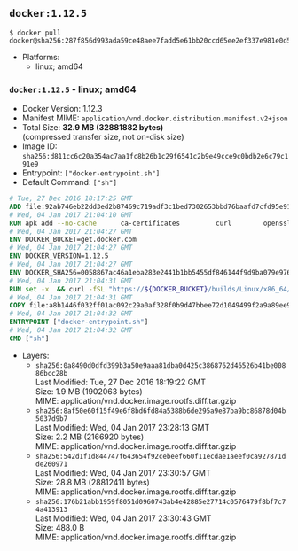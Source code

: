 ## `docker:1.12.5`

```console
$ docker pull docker@sha256:287f856d993ada59ce48aee7fadd5e61bb20ccd65ee2ef337e981e0d542d2845
```

-	Platforms:
	-	linux; amd64

### `docker:1.12.5` - linux; amd64

-	Docker Version: 1.12.3
-	Manifest MIME: `application/vnd.docker.distribution.manifest.v2+json`
-	Total Size: **32.9 MB (32881882 bytes)**  
	(compressed transfer size, not on-disk size)
-	Image ID: `sha256:d811cc6c20a354ac7aa1fc8b26b1c29f6541c2b9e49cce9c0bdb2e6c79c191e9`
-	Entrypoint: `["docker-entrypoint.sh"]`
-	Default Command: `["sh"]`

```dockerfile
# Tue, 27 Dec 2016 18:17:25 GMT
ADD file:92ab746eb22dd3ed2b87469c719adf3c1bed7302653bbd76baafd7cfd95e911e in / 
# Wed, 04 Jan 2017 21:04:10 GMT
RUN apk add --no-cache 		ca-certificates 		curl 		openssl
# Wed, 04 Jan 2017 21:04:27 GMT
ENV DOCKER_BUCKET=get.docker.com
# Wed, 04 Jan 2017 21:04:27 GMT
ENV DOCKER_VERSION=1.12.5
# Wed, 04 Jan 2017 21:04:27 GMT
ENV DOCKER_SHA256=0058867ac46a1eba283e2441b1bb5455df846144f9d9ba079e97655399d4a2c6
# Wed, 04 Jan 2017 21:04:31 GMT
RUN set -x 	&& curl -fSL "https://${DOCKER_BUCKET}/builds/Linux/x86_64/docker-${DOCKER_VERSION}.tgz" -o docker.tgz 	&& echo "${DOCKER_SHA256} *docker.tgz" | sha256sum -c - 	&& tar -xzvf docker.tgz 	&& mv docker/* /usr/local/bin/ 	&& rmdir docker 	&& rm docker.tgz 	&& docker -v
# Wed, 04 Jan 2017 21:04:31 GMT
COPY file:a8b1446f032ff01ac092c29a0af328f0b9d47bbee72d1049499f2a9a89ee988a in /usr/local/bin/ 
# Wed, 04 Jan 2017 21:04:32 GMT
ENTRYPOINT ["docker-entrypoint.sh"]
# Wed, 04 Jan 2017 21:04:32 GMT
CMD ["sh"]
```

-	Layers:
	-	`sha256:0a8490d0dfd399b3a50e9aaa81dba0d425c3868762d46526b41be00886bcc28b`  
		Last Modified: Tue, 27 Dec 2016 18:19:22 GMT  
		Size: 1.9 MB (1902063 bytes)  
		MIME: application/vnd.docker.image.rootfs.diff.tar.gzip
	-	`sha256:8af50e60f15f49e6f8bd6fd84a5388b6de295a9e87ba9bc86878d04b5037d9b7`  
		Last Modified: Wed, 04 Jan 2017 23:28:13 GMT  
		Size: 2.2 MB (2166920 bytes)  
		MIME: application/vnd.docker.image.rootfs.diff.tar.gzip
	-	`sha256:542d1f1d844747f643654f92cebeef660f11ecdae1aeef0ca927871dde260971`  
		Last Modified: Wed, 04 Jan 2017 23:30:57 GMT  
		Size: 28.8 MB (28812411 bytes)  
		MIME: application/vnd.docker.image.rootfs.diff.tar.gzip
	-	`sha256:176b21abb1959f8051d0960743ab4e42885e27714c0576479f8bf7c74a413913`  
		Last Modified: Wed, 04 Jan 2017 23:30:43 GMT  
		Size: 488.0 B  
		MIME: application/vnd.docker.image.rootfs.diff.tar.gzip
